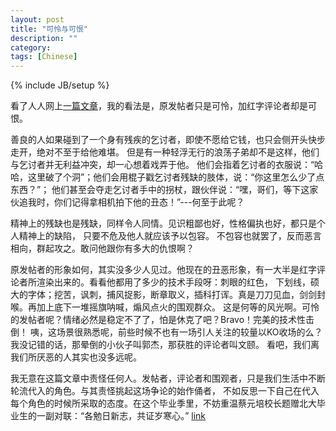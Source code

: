 ```yaml
---
layout: post
title: "可怜与可恨"
description: ""
category: 
tags: [Chinese]
---
```

{% include JB/setup %}

看了人人网上<a href="http://blog.renren.com/share/10338/13449207183?from=0101010202&ref=hotnewsfeed&sfet=102&fin=2&ff_id=10338">一篇文章</a>，我的看法是，原发帖者只是可怜，加红字评论者却是可恨。

善良的人如果碰到了一个身有残疾的乞讨者，即使不愿给它钱，也只会侧开头快步走开，绝对不至于给他难堪。
但是有一种轻浮无行的浪荡子弟却不是这样，他们与乞讨者并无利益冲突，却一心想着戏弄于他。
他们会指着乞讨者的衣服说：“哈哈，这里破了个洞”；他们会用棍子戳乞讨者残缺的肢体，说：“你这里怎么少了点东西？”；
他们甚至会夺走乞讨者手中的拐杖，跟伙伴说：“嘿，哥们，等下这家伙追我时，你们记得拿相机拍下他的丑态！”---何至于此呢？

精神上的残缺也是残缺，同样令人同情。见识粗鄙也好，性格偏执也好，都只是个人精神上的缺陷，
只要不危及他人就应该予以包容。
不包容也就罢了，反而恶言相向，群起攻之。敢问他跟你有多大的仇恨啊？

原发帖者的形象如何，其实没多少人见过。他现在的丑恶形象，有一大半是红字评论者所渲染出来的。看看他都用了多少的技术手段呀：刺眼的红色，
下划线，硕大的字体；挖苦，讽刺，捕风捉影，断章取义，插科打诨。真是刀刀见血，剑剑封喉。再加上底下一堆摇旗呐喊，煽风点火的围观群众。
这是何等的风光啊。可怜的发帖者呢？情绪必然是稳定不了了，怕是休克了吧？Bravo！完美的技术性击倒！
咦，这场景很熟悉呢，前些时候不也有一场引人关注的较量以KO收场的么？我没记错的话，那晕倒的小伙子叫郭杰，那获胜的评论者叫文颐。
看吧，我们离我们所厌恶的人其实也没多远呢。

我无意在这篇文章中责怪任何人。发帖者，评论者和围观者，只是我们生活中不断轮流代入的角色。与其责怪挑起这场争论的始作俑者，
不如反思一下自己在代入每个角色的时候所采取的态度。在这个毕业季里，不妨重温蔡元培校长题赠北大毕业生的一副对联：“各勉日新志，共证岁寒心。”
<a href="http://sz.sx.gov.cn/content/20080104000005/20110221000007.html">link </a>




